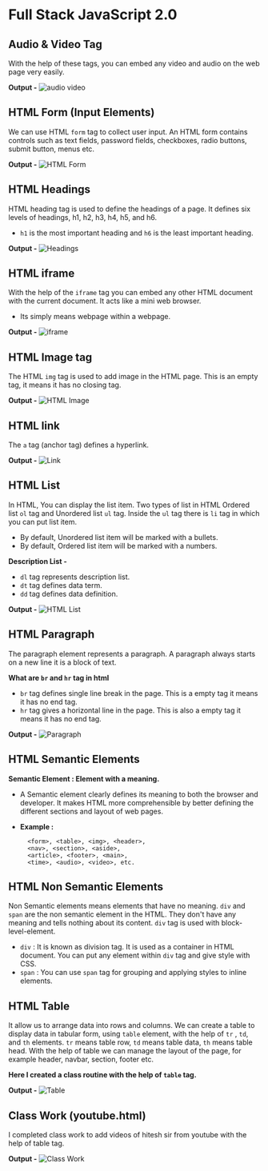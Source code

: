 # Full Stack JavaScript 2.0

## Audio & Video Tag
 With the help of these tags, you can embed any video and audio on the web page very easily.

**Output -**
![audio video](https://user-images.githubusercontent.com/119880897/210033981-cdad2427-e343-4f37-a298-249a57a714da.jpg)



## HTML Form (Input Elements)
 We can use HTML `form` tag to collect user input. An HTML form contains controls such as text fields, password fields, checkboxes, radio buttons, submit button, menus etc.

**Output -**
![HTML Form](https://user-images.githubusercontent.com/119880897/210034004-d6cf0f07-c37e-4ff4-868b-0a761321ce94.jpg)


## HTML Headings
 HTML heading tag is used to define the headings of a page. It defines six levels of headings, h1, h2, h3, h4, h5, and h6.
  - `h1` is the most important heading and `h6` is the least important heading.

**Output -**
![Headings](https://user-images.githubusercontent.com/119880897/210034023-6fff120d-9c3d-4487-8144-f7b145021127.jpg)


## HTML iframe
  With the help of the `iframe` tag you can embed any other HTML document with the current document. It acts like a mini web browser.
  - Its simply means webpage within a webpage.
 
**Output -**
![iframe](https://user-images.githubusercontent.com/119880897/210034042-bb9ef900-c686-4b6d-8e6d-9615f1169d21.jpg)


## HTML Image tag
  The HTML `img` tag is used to add image in the HTML page. This is an empty tag, it means it has no closing tag.
 
**Output -**
![HTML Image](https://user-images.githubusercontent.com/119880897/210034058-9b69996a-54cf-4035-a7de-cde219b0c301.jpg)


## HTML link
 The `a` tag (anchor tag) defines a hyperlink.
 
**Output -**
![Link](https://user-images.githubusercontent.com/119880897/210034182-80bde2a5-be89-4dad-897c-6f50c08d98da.jpg)


## HTML List
 In HTML, You can display the list item. Two types of list in HTML
 Ordered list `ol` tag and Unordered list `ul` tag. Inside the `ul` tag there is `li` tag in which you can put list item.

 - By default, Unordered list item will be marked with a bullets.
 - By default, Ordered list item will be marked with a numbers.

**Description List -**
 - `dl` tag represents description list.
 - `dt` tag defines data term.
 - `dd` tag defines data definition.

**Output -**
![HTML List](https://user-images.githubusercontent.com/119880897/210034193-bb5fc6f4-60bf-43e0-9fc1-0bd12d224d12.jpg)


## HTML Paragraph
 The paragraph element represents a paragraph. A paragraph always starts on a new line it is a block of text.

  **What are `br` and `hr` tag in html**
  - `br` tag defines single line break in the page. This is a empty tag it means it has no end tag.
  - `hr` tag gives a horizontal line in the page. This is also a empty tag it means it has no end tag.
 
**Output -**
![Paragraph](https://user-images.githubusercontent.com/119880897/210034203-b2aa8de1-1732-48a3-8bc7-f2c2ab0872e6.jpg)


## HTML Semantic Elements
 **Semantic Element : Element with a meaning.**
  - A Semantic element clearly defines its meaning to both the browser and developer. It makes HTML more comprehensible by better defining the different sections and layout of web pages.

  - **Example :**
      ```
        <form>, <table>, <img>, <header>,
        <nav>, <section>, <aside>, 
        <article>, <footer>, <main>,
        <time>, <audio>, <video>, etc.

      ```

## HTML Non Semantic Elements
  Non Semantic elements means elements that have no meaning. `div` and `span` are the non semantic element in the HTML. They don't have any meaning and tells nothing about its content. `div` tag is used with block-level-element.

  - `div` : It is known as division tag. It is used as a container in HTML document. You can put any element within `div` tag and give style with CSS.
  - `span` : You can use `span` tag for grouping and applying styles to inline elements.


## HTML Table 
 It allow us to arrange data into rows and columns. We can create a table to display data in tabular form, using `table` element, with the help of `tr` , `td`, and `th` elements. `tr` means table row, `td` means table data, `th` means table head. With the help of table we can manage the layout of the page, for example header, navbar, section, footer etc.

 **Here I created a class routine with the help of `table` tag.**
 
**Output -**
![Table](https://user-images.githubusercontent.com/119880897/210034213-850cde28-fa10-4e7a-8873-9605314f5502.jpg)


## Class Work (youtube.html)

I completed class work to add videos of hitesh sir from youtube with the help of table tag.

**Output -**
![Class Work](https://user-images.githubusercontent.com/119880897/210034328-d8124ac1-3f34-45e8-acf4-9136f2b16a8c.jpg)








